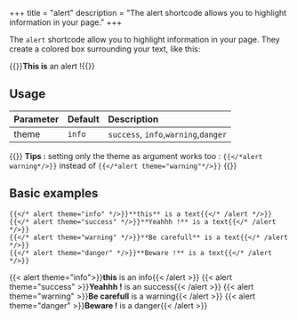 +++
title = "alert"
description = "The alert shortcode allows you to highlight information in your page."
+++

The `alert` shortcode allow you to highlight information in your page. They create a colored box surrounding your text, like this:

{{<alert>}}**This is** an alert !{{</alert>}}
## Usage 

| Parameter | Default | Description |
|:--|:--|:--|
| theme | `info` | `success`, `info`,`warning`,`danger` |

{{<alert info>}}
**Tips :** setting only the theme as argument works too : 
`{{</*alert warning*/>}}`  instead of `{{</*alert theme="warning"*/>}}`
{{</alert>}}

## Basic examples

	{{</* alert theme="info" */>}}**this** is a text{{</* /alert */>}}
	{{</* alert theme="success" */>}}**Yeahhh !** is a text{{</* /alert */>}}
	{{</* alert theme="warning" */>}}**Be carefull** is a text{{</* /alert */>}}
	{{</* alert theme="danger" */>}}**Beware !** is a text{{</* /alert */>}}

{{< alert theme="info">}}**this** is an info{{< /alert >}}
{{< alert theme="success" >}}**Yeahhh !** is an success{{< /alert >}}
{{< alert theme="warning" >}}**Be carefull** is a warning{{< /alert >}}
{{< alert theme="danger" >}}**Beware !** is a danger{{< /alert >}}